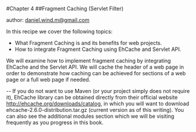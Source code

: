 #Chapter 4
##Fragment Caching (Servlet Filter) 

author: <daniel.wind.m@gmail.com>

In this recipe we cover the following topics:

* What Fragment Caching is and its benefits for web projects.
* How to integrate Fragment Caching using EhCache and Servlet API. 

We will examine how to implement fragment caching by integrating EhCache and the Servlet API. We will cache the header of a web page in order to demonstrate how caching can be achieved for sections of a web page or a full web page if needed.

--
If you do not want to use Maven (or your project simply does not require it), EhCache library can be obtained directly from their official website http://ehcache.org/downloads/catalog, in which you will want to download ehcache-2.6.0-distribution.tar.gz (current version as of this writing). You can also see the additional modules section which we will be visiting frequently as you progress in this book.